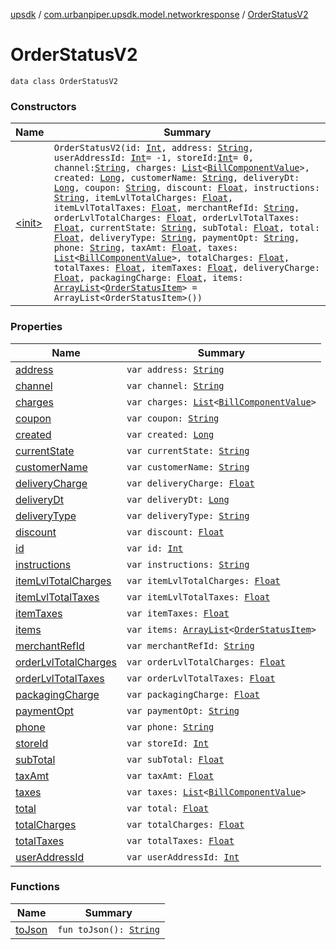 [upsdk](../../index.md) / [com.urbanpiper.upsdk.model.networkresponse](../index.md) / [OrderStatusV2](./index.md)

# OrderStatusV2

`data class OrderStatusV2`

### Constructors

| Name | Summary |
|---|---|
| [&lt;init&gt;](-init-.md) | `OrderStatusV2(id: `[`Int`](https://kotlinlang.org/api/latest/jvm/stdlib/kotlin/-int/index.html)`, address: `[`String`](https://kotlinlang.org/api/latest/jvm/stdlib/kotlin/-string/index.html)`, userAddressId: `[`Int`](https://kotlinlang.org/api/latest/jvm/stdlib/kotlin/-int/index.html)` = -1, storeId: `[`Int`](https://kotlinlang.org/api/latest/jvm/stdlib/kotlin/-int/index.html)` = 0, channel: `[`String`](https://kotlinlang.org/api/latest/jvm/stdlib/kotlin/-string/index.html)`, charges: `[`List`](https://kotlinlang.org/api/latest/jvm/stdlib/kotlin.collections/-list/index.html)`<`[`BillComponentValue`](../-bill-component-value/index.md)`>, created: `[`Long`](https://kotlinlang.org/api/latest/jvm/stdlib/kotlin/-long/index.html)`, customerName: `[`String`](https://kotlinlang.org/api/latest/jvm/stdlib/kotlin/-string/index.html)`, deliveryDt: `[`Long`](https://kotlinlang.org/api/latest/jvm/stdlib/kotlin/-long/index.html)`, coupon: `[`String`](https://kotlinlang.org/api/latest/jvm/stdlib/kotlin/-string/index.html)`, discount: `[`Float`](https://kotlinlang.org/api/latest/jvm/stdlib/kotlin/-float/index.html)`, instructions: `[`String`](https://kotlinlang.org/api/latest/jvm/stdlib/kotlin/-string/index.html)`, itemLvlTotalCharges: `[`Float`](https://kotlinlang.org/api/latest/jvm/stdlib/kotlin/-float/index.html)`, itemLvlTotalTaxes: `[`Float`](https://kotlinlang.org/api/latest/jvm/stdlib/kotlin/-float/index.html)`, merchantRefId: `[`String`](https://kotlinlang.org/api/latest/jvm/stdlib/kotlin/-string/index.html)`, orderLvlTotalCharges: `[`Float`](https://kotlinlang.org/api/latest/jvm/stdlib/kotlin/-float/index.html)`, orderLvlTotalTaxes: `[`Float`](https://kotlinlang.org/api/latest/jvm/stdlib/kotlin/-float/index.html)`, currentState: `[`String`](https://kotlinlang.org/api/latest/jvm/stdlib/kotlin/-string/index.html)`, subTotal: `[`Float`](https://kotlinlang.org/api/latest/jvm/stdlib/kotlin/-float/index.html)`, total: `[`Float`](https://kotlinlang.org/api/latest/jvm/stdlib/kotlin/-float/index.html)`, deliveryType: `[`String`](https://kotlinlang.org/api/latest/jvm/stdlib/kotlin/-string/index.html)`, paymentOpt: `[`String`](https://kotlinlang.org/api/latest/jvm/stdlib/kotlin/-string/index.html)`, phone: `[`String`](https://kotlinlang.org/api/latest/jvm/stdlib/kotlin/-string/index.html)`, taxAmt: `[`Float`](https://kotlinlang.org/api/latest/jvm/stdlib/kotlin/-float/index.html)`, taxes: `[`List`](https://kotlinlang.org/api/latest/jvm/stdlib/kotlin.collections/-list/index.html)`<`[`BillComponentValue`](../-bill-component-value/index.md)`>, totalCharges: `[`Float`](https://kotlinlang.org/api/latest/jvm/stdlib/kotlin/-float/index.html)`, totalTaxes: `[`Float`](https://kotlinlang.org/api/latest/jvm/stdlib/kotlin/-float/index.html)`, itemTaxes: `[`Float`](https://kotlinlang.org/api/latest/jvm/stdlib/kotlin/-float/index.html)`, deliveryCharge: `[`Float`](https://kotlinlang.org/api/latest/jvm/stdlib/kotlin/-float/index.html)`, packagingCharge: `[`Float`](https://kotlinlang.org/api/latest/jvm/stdlib/kotlin/-float/index.html)`, items: `[`ArrayList`](https://developer.android.com/reference/java/util/ArrayList.html)`<`[`OrderStatusItem`](../-order-status-item/index.md)`> = ArrayList<OrderStatusItem>())` |

### Properties

| Name | Summary |
|---|---|
| [address](address.md) | `var address: `[`String`](https://kotlinlang.org/api/latest/jvm/stdlib/kotlin/-string/index.html) |
| [channel](channel.md) | `var channel: `[`String`](https://kotlinlang.org/api/latest/jvm/stdlib/kotlin/-string/index.html) |
| [charges](charges.md) | `var charges: `[`List`](https://kotlinlang.org/api/latest/jvm/stdlib/kotlin.collections/-list/index.html)`<`[`BillComponentValue`](../-bill-component-value/index.md)`>` |
| [coupon](coupon.md) | `var coupon: `[`String`](https://kotlinlang.org/api/latest/jvm/stdlib/kotlin/-string/index.html) |
| [created](created.md) | `var created: `[`Long`](https://kotlinlang.org/api/latest/jvm/stdlib/kotlin/-long/index.html) |
| [currentState](current-state.md) | `var currentState: `[`String`](https://kotlinlang.org/api/latest/jvm/stdlib/kotlin/-string/index.html) |
| [customerName](customer-name.md) | `var customerName: `[`String`](https://kotlinlang.org/api/latest/jvm/stdlib/kotlin/-string/index.html) |
| [deliveryCharge](delivery-charge.md) | `var deliveryCharge: `[`Float`](https://kotlinlang.org/api/latest/jvm/stdlib/kotlin/-float/index.html) |
| [deliveryDt](delivery-dt.md) | `var deliveryDt: `[`Long`](https://kotlinlang.org/api/latest/jvm/stdlib/kotlin/-long/index.html) |
| [deliveryType](delivery-type.md) | `var deliveryType: `[`String`](https://kotlinlang.org/api/latest/jvm/stdlib/kotlin/-string/index.html) |
| [discount](discount.md) | `var discount: `[`Float`](https://kotlinlang.org/api/latest/jvm/stdlib/kotlin/-float/index.html) |
| [id](id.md) | `var id: `[`Int`](https://kotlinlang.org/api/latest/jvm/stdlib/kotlin/-int/index.html) |
| [instructions](instructions.md) | `var instructions: `[`String`](https://kotlinlang.org/api/latest/jvm/stdlib/kotlin/-string/index.html) |
| [itemLvlTotalCharges](item-lvl-total-charges.md) | `var itemLvlTotalCharges: `[`Float`](https://kotlinlang.org/api/latest/jvm/stdlib/kotlin/-float/index.html) |
| [itemLvlTotalTaxes](item-lvl-total-taxes.md) | `var itemLvlTotalTaxes: `[`Float`](https://kotlinlang.org/api/latest/jvm/stdlib/kotlin/-float/index.html) |
| [itemTaxes](item-taxes.md) | `var itemTaxes: `[`Float`](https://kotlinlang.org/api/latest/jvm/stdlib/kotlin/-float/index.html) |
| [items](items.md) | `var items: `[`ArrayList`](https://developer.android.com/reference/java/util/ArrayList.html)`<`[`OrderStatusItem`](../-order-status-item/index.md)`>` |
| [merchantRefId](merchant-ref-id.md) | `var merchantRefId: `[`String`](https://kotlinlang.org/api/latest/jvm/stdlib/kotlin/-string/index.html) |
| [orderLvlTotalCharges](order-lvl-total-charges.md) | `var orderLvlTotalCharges: `[`Float`](https://kotlinlang.org/api/latest/jvm/stdlib/kotlin/-float/index.html) |
| [orderLvlTotalTaxes](order-lvl-total-taxes.md) | `var orderLvlTotalTaxes: `[`Float`](https://kotlinlang.org/api/latest/jvm/stdlib/kotlin/-float/index.html) |
| [packagingCharge](packaging-charge.md) | `var packagingCharge: `[`Float`](https://kotlinlang.org/api/latest/jvm/stdlib/kotlin/-float/index.html) |
| [paymentOpt](payment-opt.md) | `var paymentOpt: `[`String`](https://kotlinlang.org/api/latest/jvm/stdlib/kotlin/-string/index.html) |
| [phone](phone.md) | `var phone: `[`String`](https://kotlinlang.org/api/latest/jvm/stdlib/kotlin/-string/index.html) |
| [storeId](store-id.md) | `var storeId: `[`Int`](https://kotlinlang.org/api/latest/jvm/stdlib/kotlin/-int/index.html) |
| [subTotal](sub-total.md) | `var subTotal: `[`Float`](https://kotlinlang.org/api/latest/jvm/stdlib/kotlin/-float/index.html) |
| [taxAmt](tax-amt.md) | `var taxAmt: `[`Float`](https://kotlinlang.org/api/latest/jvm/stdlib/kotlin/-float/index.html) |
| [taxes](taxes.md) | `var taxes: `[`List`](https://kotlinlang.org/api/latest/jvm/stdlib/kotlin.collections/-list/index.html)`<`[`BillComponentValue`](../-bill-component-value/index.md)`>` |
| [total](total.md) | `var total: `[`Float`](https://kotlinlang.org/api/latest/jvm/stdlib/kotlin/-float/index.html) |
| [totalCharges](total-charges.md) | `var totalCharges: `[`Float`](https://kotlinlang.org/api/latest/jvm/stdlib/kotlin/-float/index.html) |
| [totalTaxes](total-taxes.md) | `var totalTaxes: `[`Float`](https://kotlinlang.org/api/latest/jvm/stdlib/kotlin/-float/index.html) |
| [userAddressId](user-address-id.md) | `var userAddressId: `[`Int`](https://kotlinlang.org/api/latest/jvm/stdlib/kotlin/-int/index.html) |

### Functions

| Name | Summary |
|---|---|
| [toJson](to-json.md) | `fun toJson(): `[`String`](https://kotlinlang.org/api/latest/jvm/stdlib/kotlin/-string/index.html) |
